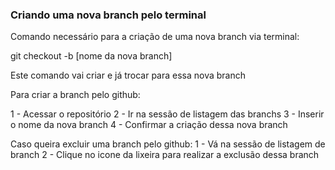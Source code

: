 ### Criando uma nova branch pelo terminal

Comando necessário para a criação de uma nova branch via terminal:

git checkout -b [nome da nova branch]
 
Este comando vai criar e já trocar para essa nova branch

Para criar a branch pelo github:

1 - Acessar o repositório
2 - Ir na sessão de listagem das branchs
3 - Inserir o nome da nova branch
4 - Confirmar a criação dessa nova branch

Caso queira excluir uma branch pelo github:
1 - Vá na sessão de listagem de branch
2 - Clique no icone da lixeira para realizar a exclusão dessa branch


